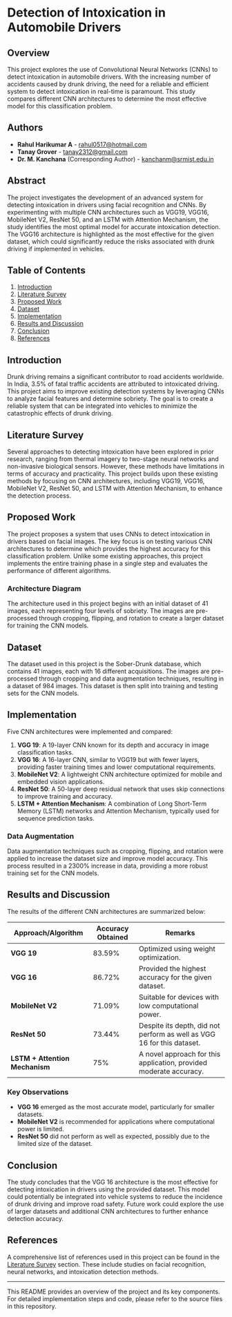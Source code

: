 # Detection of Intoxication in Automobile Drivers

## Overview

This project explores the use of Convolutional Neural Networks (CNNs) to detect intoxication in automobile drivers. With the increasing number of accidents caused by drunk driving, the need for a reliable and efficient system to detect intoxication in real-time is paramount. This study compares different CNN architectures to determine the most effective model for this classification problem.

## Authors

- **Rahul Harikumar A** - rahul0517@hotmail.com
- **Tanay Grover** - tanay2312@gmail.com
- **Dr. M. Kanchana** (Corresponding Author) - kanchanm@srmist.edu.in

## Abstract

The project investigates the development of an advanced system for detecting intoxication in drivers using facial recognition and CNNs. By experimenting with multiple CNN architectures such as VGG19, VGG16, MobileNet V2, ResNet 50, and an LSTM with Attention Mechanism, the study identifies the most optimal model for accurate intoxication detection. The VGG16 architecture is highlighted as the most effective for the given dataset, which could significantly reduce the risks associated with drunk driving if implemented in vehicles.

## Table of Contents

1. [Introduction](#introduction)
2. [Literature Survey](#literature-survey)
3. [Proposed Work](#proposed-work)
4. [Dataset](#dataset)
5. [Implementation](#implementation)
6. [Results and Discussion](#results-and-discussion)
7. [Conclusion](#conclusion)
8. [References](#references)

## Introduction

Drunk driving remains a significant contributor to road accidents worldwide. In India, 3.5% of fatal traffic accidents are attributed to intoxicated driving. This project aims to improve existing detection systems by leveraging CNNs to analyze facial features and determine sobriety. The goal is to create a reliable system that can be integrated into vehicles to minimize the catastrophic effects of drunk driving.

## Literature Survey

Several approaches to detecting intoxication have been explored in prior research, ranging from thermal imagery to two-stage neural networks and non-invasive biological sensors. However, these methods have limitations in terms of accuracy and practicality. This project builds upon these existing methods by focusing on CNN architectures, including VGG19, VGG16, MobileNet V2, ResNet 50, and LSTM with Attention Mechanism, to enhance the detection process.

## Proposed Work

The project proposes a system that uses CNNs to detect intoxication in drivers based on facial images. The key focus is on testing various CNN architectures to determine which provides the highest accuracy for this classification problem. Unlike some existing approaches, this project implements the entire training phase in a single step and evaluates the performance of different algorithms.

### Architecture Diagram

The architecture used in this project begins with an initial dataset of 41 images, each representing four levels of sobriety. The images are pre-processed through cropping, flipping, and rotation to create a larger dataset for training the CNN models.

## Dataset

The dataset used in this project is the Sober-Drunk database, which contains 41 images, each with 16 different acquisitions. The images are pre-processed through cropping and data augmentation techniques, resulting in a dataset of 984 images. This dataset is then split into training and testing sets for the CNN models.

## Implementation

Five CNN architectures were implemented and compared:

1. **VGG 19**: A 19-layer CNN known for its depth and accuracy in image classification tasks.
2. **VGG 16**: A 16-layer CNN, similar to VGG19 but with fewer layers, providing faster training times and lower computational requirements.
3. **MobileNet V2**: A lightweight CNN architecture optimized for mobile and embedded vision applications.
4. **ResNet 50**: A 50-layer deep residual network that uses skip connections to improve training and accuracy.
5. **LSTM + Attention Mechanism**: A combination of Long Short-Term Memory (LSTM) networks and Attention Mechanism, typically used for sequence prediction tasks.

### Data Augmentation

Data augmentation techniques such as cropping, flipping, and rotation were applied to increase the dataset size and improve model accuracy. This process resulted in a 2300% increase in data, providing a more robust training set for the CNN models.

## Results and Discussion

The results of the different CNN architectures are summarized below:

| Approach/Algorithm        | Accuracy Obtained | Remarks                                                                 |
|---------------------------|-------------------|-------------------------------------------------------------------------|
| **VGG 19**                 | 83.59%            | Optimized using weight optimization.                                    |
| **VGG 16**                 | 86.72%            | Provided the highest accuracy for the given dataset.                    |
| **MobileNet V2**           | 71.09%            | Suitable for devices with low computational power.                      |
| **ResNet 50**              | 73.44%            | Despite its depth, did not perform as well as VGG 16 for this dataset.  |
| **LSTM + Attention Mechanism** | 75%         | A novel approach for this application, provided moderate accuracy.      |

### Key Observations

- **VGG 16** emerged as the most accurate model, particularly for smaller datasets.
- **MobileNet V2** is recommended for applications where computational power is limited.
- **ResNet 50** did not perform as well as expected, possibly due to the limited size of the dataset.

## Conclusion

The study concludes that the VGG 16 architecture is the most effective for detecting intoxication in drivers using the provided dataset. This model could potentially be integrated into vehicle systems to reduce the incidence of drunk driving and improve road safety. Future work could explore the use of larger datasets and additional CNN architectures to further enhance detection accuracy.

## References

A comprehensive list of references used in this project can be found in the [Literature Survey](#literature-survey) section. These include studies on facial recognition, neural networks, and intoxication detection methods.

---

This README provides an overview of the project and its key components. For detailed implementation steps and code, please refer to the source files in this repository.
